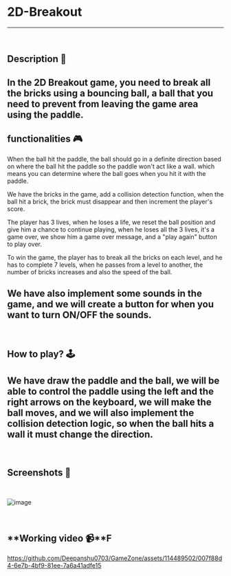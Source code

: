 # **2D-Breakout** 

---

<br>

## **Description 📃**
In the 2D Breakout game, you need to break all the bricks using a bouncing ball, a ball that you need to prevent from leaving the game area using the paddle.
- 

## **functionalities 🎮**
<!-- add functionalities over here -->
When the ball hit the paddle, the ball should go in a definite direction based on where the ball hit the paddle so the paddle won't act like a wall. which means you can determine where the ball goes when you hit it with the paddle.

We have the bricks in the game, add a collision detection function, when the ball hit a brick, the brick must disappear and then increment the player's score.

The player has 3 lives, when he loses a life, we reset the ball position and give him a chance to continue playing, when he loses all the 3 lives, it's a game over, we show him a game over message, and a "play again" button to play over.

To win the game, the player has to break all the bricks on each level, and he has to complete 7 levels, when he passes from a level to another, the number of bricks increases and also the speed of the ball.

We have also implement some sounds in the game, and we will create a button for when you want to turn ON/OFF the sounds.
- 
<br>

## **How to play? 🕹️**
<!-- add the steps how to play games -->
We have draw the paddle and the ball, we will be able to control the paddle using the left and the right arrows on the keyboard, we will make the ball moves, and we will also implement the collision detection logic, so when the ball hits a wall it must change the direction.
- 

<br>

## **Screenshots 📸**

<br>

![image](https://github.com/Deepanshu0703/GameZone/assets/114489502/4ed9b3f9-b855-41e5-95db-8a6bbabe966a)

<br>

## **Working video 📹**F
<!-- add your working video over here -->



https://github.com/Deepanshu0703/GameZone/assets/114489502/007f88d4-6e7b-4bf9-81ee-7a6a41adfe15









